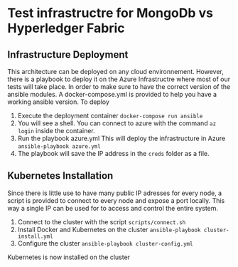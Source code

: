 # Test infrastructre for MongoDb vs Hyperledger Fabric

## Infrastructure Deployment

This architecture can be deployed on any cloud environnement. However, there is a playbook to deploy it on the
Azure Infrastructre where most of our tests will take place. In order to make sure to have the correct version
of the ansible modules. A docker-compose.yml is provided to help you have a working ansible version. To deploy

1. Execute the deployment container `docker-compose run ansible`
2. You will see a shell. You can connect to azure with the command `az login` inside the container.
3. Run the playbook azure.yml This will deploy the infrastructure in Azure `ansible-playbook azure.yml`
4. The playbook will save the IP address in the `creds` folder as a file.

## Kubernetes Installation

Since there is little use to have many public IP adresses for every node, a script is provided to connect to every
node and expose a port locally. This way a single IP can be used for to access and control the entire system.

1. Connect to the cluster with the script `scripts/connect.sh`
2. Install Docker and Kubernetes on the cluster `ansible-playbook cluster-install.yml`
3. Configure the cluster `ansible-playbook cluster-config.yml`

Kubernetes is now installed on the cluster